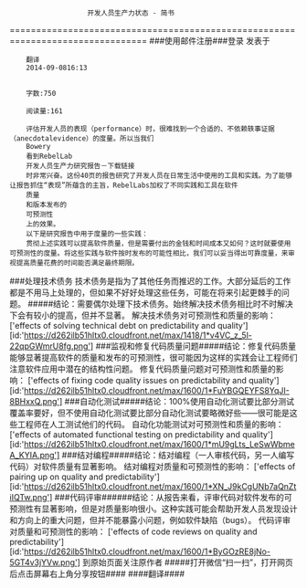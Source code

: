                        开发人员生产力状态 - 简书
================================================================================
###使用邮件注册###登录        发表于


        
        翻译
        2014-09-0816:13


        字数:750

        阅读量:161

        评估开发人员的表现（performance）时，很难找到一个合适的、不依赖轶事证据（anecdotalevidence）的度量。所以当我们
        Bowery
        看到RebelLab
        开发人员生产力研究报告－下载链接
        时非常兴奋。这份40页的报告研究了开发人员在日常生活中使用的工具和实践。为了能够让报告抓住“表现”所蕴含的主旨，RebelLabs加权了不同实践和工具在软件
        质量
        和版本发布的
        可预测性
        上的效果。
        以下是研究报告中用于度量的一些实践：
        贯彻上述实践可以提高软件质量，但是需要付出的金钱和时间成本又如何？这时就要使用可预测性的度量。将这些实践与软件按时发布的可能性相比，我们可以妥当得出可靠度量，来审视提高质量花费的时间能否满足最终期限。
###处理技术债务        技术债务是指为了其他任务而推迟的工作。大部分延后的工作都是不用马上处理的，但如果不好好处理这些任务，可能在将来引起更棘手的问题。
#####结论：需要偶尔处理下技术债务。始终解决技术债务相比时不时解决下会有较小的提高，但并不显著。        解决技术债务对可预测性和质量的影响：
['effects of solving technical debt on predictability and quality'][id:'https://d262ilb51hltx0.cloudfront.net/max/1418/1*v4VC_z_5l-22qpGWmrU8fg.png']
###监视和修复代码质量问题#####结论：修复代码质量能够显著提高软件的质量和发布的可预测性，很可能因为这样的实践会让工程师们注意软件应用中潜在的结构性问题。        修复代码质量问题对可预测性和质量的影响：
['effects of fixing code quality issues on predictability and quality'][id:'https://d262ilb51hltx0.cloudfront.net/max/1600/1*FuYBGQEYFS8YqJI-8BHxxQ.png']
###自动化测试#####结论：100%使用自动化测试要比部分测试覆盖率要好，但不使用自动化测试要比部分自动化测试要略微好些——很可能是这些工程师在人工测试他们的代码。        自动化功能测试对可预测性和质量的影响：
['effects of automated functional testing on predictability and quality'][id:'https://d262ilb51hltx0.cloudfront.net/max/1600/1*mU9gLts_LeSwWbmeA_KYIA.png']
###结对编程#####结论：结对编程（一人审核代码，另一人编写代码）对软件质量有显著影响。        结对编程对质量和可预测性的影响：
['effects of pairing up on quality and predictability'][id:'https://d262ilb51hltx0.cloudfront.net/max/1600/1*XN_J9kCgUNb7aQnZtiIQTw.png']
###代码评审######结论：从报告来看，评审代码对软件发布的可预测性有显著影响，但是对质量影响很小。这种实践可能会帮助开发人员发现设计和方向上的重大问题，但并不能暴露小问题，例如软件缺陷（bugs）。        代码评审对质量和可预测性的影响：
['effects of code reviews on quality and predictability'][id:'https://d262ilb51hltx0.cloudfront.net/max/1600/1*ByGOzRE8jNo-5GT4v3jYVw.png']
        到原始页面关注原作者
#####打开微信“扫一扫”，打开网页后点击屏幕右上角分享按钮####
        ####翻译####
      